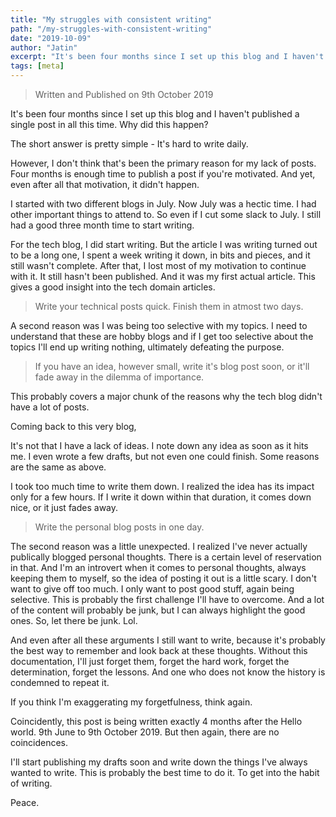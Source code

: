 ```yaml
---
title: "My struggles with consistent writing"
path: "/my-struggles-with-consistent-writing"
date: "2019-10-09"
author: "Jatin"
excerpt: "It's been four months since I set up this blog and I haven't published a single post in all this time. Some thoughts on why this happened."
tags: [meta]
---
```


> Written and Published on 9th October 2019

It's been four months since I set up this blog and I haven't published a single post in all this time. Why did this happen?

The short answer is pretty simple - It's hard to write daily.

However, I don't think that's been the primary reason for my lack of posts. Four months is enough time to publish a post if you're motivated. And yet, even after all that motivation, it didn't happen.

I started with two different blogs in July. Now July was a hectic time. I had other important things to attend to. So even if I cut some slack to July. I still had a good three month time to start writing.

For the tech blog, I did start writing. But the article I was writing turned out to be a long one, I spent a week writing it down, in bits and pieces, and it still wasn't complete. After that, I lost most of my motivation to continue with it. It still hasn't been published. And it was my first actual article.
This gives a good insight into the tech domain articles.

> Write your technical posts quick. Finish them in atmost two days.

A second reason was I was being too selective with my topics. I need to understand that these are hobby blogs and if I get too selective about the topics I'll end up writing nothing, ultimately defeating the purpose.

> If you have an idea, however small, write it's blog post soon, or it'll fade away in the dilemma of importance.

This probably covers a major chunk of the reasons why the tech blog didn't have a lot of posts.

Coming back to this very blog,

It's not that I have a lack of ideas. I note down any idea as soon as it hits me. I even wrote a few drafts, but not even one could finish. Some reasons are the same as above.

I took too much time to write them down. I realized the idea has its impact only for a few hours. If I write it down within that duration, it comes down nice, or it just fades away.

> Write the personal blog posts in one day.

The second reason was a little unexpected. I realized I've never actually publically blogged personal thoughts. There is a certain level of reservation in that. And I'm an introvert when it comes to personal thoughts, always keeping them to myself, so the idea of posting it out is a little scary. I don't want to give off too much. I only want to post good stuff, again being selective. This is probably the first challenge I'll have to overcome. And a lot of the content will probably be junk, but I can always highlight the good ones. So, let there be junk. Lol.

And even after all these arguments I still want to write, because it's probably the best way to remember and look back at these thoughts. Without this documentation, I'll just forget them, forget the hard work, forget the determination, forget the lessons. And one who does not know the history is condemned to repeat it.

If you think I'm exaggerating my forgetfulness, think again.

Coincidently, this post is being written exactly 4 months after the Hello world. 9th June to 9th October 2019. But then again, there are no coincidences.

I'll start publishing my drafts soon and write down the things I've always wanted to write. This is probably the best time to do it. To get into the habit of writing.

Peace.

